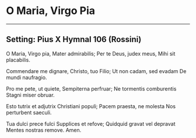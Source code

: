 # O Maria, Virgo Pia

***

## Setting: Pius X Hymnal 106 (Rossini)

O Maria, Virgo pia,
Mater admirabilis;
Per te Deus, judex meus,
Mihi sit placabilis.

Commendare me dignare,
Christo, tuo Filio;
Ut non cadam, sed evadam
De mundi naufragio.

Pro me pete, ut quiete,
Sempiterna perfruar;
Ne tormentis comburentis
Stagni miser obruar.

Esto tutrix et adjutrix
Christiani populi;
Pacem praesta, ne molesta
Nos perturbent saeculi. 

Tua dulci prece fulci
Supplices et refove;
Quidquid gravat vel depravat
Mentes nostras remove.
Amen.